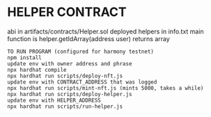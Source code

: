 # HELPER CONTRACT

abi in artifacts/contracts/Helper.sol
deployed helpers in info.txt
main function is helper.getIdArray(address user) returns array

```shell
TO RUN PROGRAM (configured for harmony testnet)
npm install
update env with owner address and phrase
npx hardhat compile
npx hardhat run scripts/deploy-nft.js
update env with CONTRACT_ADDRESS that was logged
npx hardhat run scripts/mint-nft.js (mints 5000, takes a while)
npx hardhat run scripts/deploy-helper.js
update env with HELPER_ADDRESS
npx hardhat run scripts/run-helper.js
```

